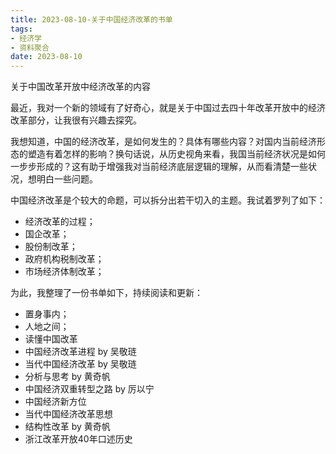 ```yaml
---
title: 2023-08-10-关于中国经济改革的书单
tags: 
- 经济学
- 资料聚合
date: 2023-08-10
---
```


关于中国改革开放中经济改革的内容

最近，我对一个新的领域有了好奇心，就是关于中国过去四十年改革开放中的经济改革部分，让我很有兴趣去探究。

我想知道，中国的经济改革，是如何发生的？具体有哪些内容？对国内当前经济形态的塑造有着怎样的影响？换句话说，从历史视角来看，我国当前经济状况是如何一步步形成的？这有助于增强我对当前经济底层逻辑的理解，从而看清楚一些状况，想明白一些问题。

中国经济改革是个较大的命题，可以拆分出若干切入的主题。我试着罗列了如下：

- 经济改革的过程；
- 国企改革；
- 股份制改革；
- 政府机构税制改革；
- 市场经济体制改革；

为此，我整理了一份书单如下，持续阅读和更新：

- 置身事内；
- 人地之间；
- 读懂中国改革
- 中国经济改革进程 by 吴敬琏
- 当代中国经济改革 by 吴敬琏
- 分析与思考 by 黄奇帆
- 中国经济双重转型之路 by 厉以宁
- 中国经济新方位
- 当代中国经济改革思想
- 结构性改革 by 黄奇帆
- 浙江改革开放40年口述历史



